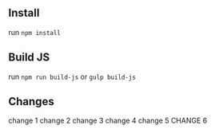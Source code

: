## Install

run `npm install`

## Build JS

run `npm run build-js` or `gulp build-js`

## Changes
change 1
change 2
change 3
change 4
change 5
CHANGE 6
